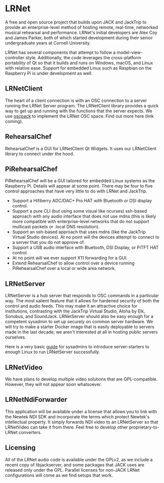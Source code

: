 # LRNet
A free and open source project that builds upon JACK
and JackTrip to provide an enterprise-level method of
hosting remote, real-time, networked musical rehearsal
and performance. LRNet's initial developers are Alex Coy
and James Parker, both of which started development during
their senior undergraduate years at Cornell University.

LRNet has several components that attempt to follow a
model-view-controller style. Additionally, the code leverages
the cross-platform portability of Qt so that it builds and
runs on Windows, macOS, and Linux with relative ease. Support for embedded Linux such as Raspbian on the Raspberry Pi is
under development as well.

## LRNetClient
The heart of a client connection is with an OSC connection to a 
server running the LRNet Server program. The LRNetClient library
provides a quick way to get up and running with the functions
that the server expects. We use
[oscpack](http://www.rossbencina.com/code/oscpack) to
implement the LRNet OSC space. Find out more here (link coming).

## RehearsalChef
RehearsalChef is a GUI for LRNetClient Qt Widgets. It uses our
LRNetClient library to connect under the hood.

## PiRehearsalChef
PiRehearsalChef will be a GUI tailored for embedded Linux 
systems as the Raspberry Pi. Details will appear at some point.
There may be four to five control approaches that have very
little to do with LRNet and JackTrip.
* Support a Hifiberry ADC/DAC+ Pro HAT with Bluetooth or
DSI display control.
* Support a pure CLI (but using some visual like ncurses) 
ssh-based approach with any audio interface that does not use 
mdns (this is likely more compatible with enterprise-level 
networks that do not support multicast packets or .local DNS 
resolution).
* Support an ssh-based approach that uses mdns (like the
JackTrip Virtual Studio devices). At no point will the devices
attempt to connect to a server that you do not approve of.
* Support a USB audio interface with Bluetooth, DSI Display, or
PiTFT HAT control.
* At no point will we ever support X11 forwarding for a GUI.
* Extend RehearsalChef to allow control over a device running
PiRehearsalChef over a local or wide area network.

## LRNetServer
LRNetServer is a hub server that responds to OSC commands in
a particular way. The most salient feature that it allows for
hardened security of both the control and audio feeds.
This may make it an attractive choice for institutions,
contrasting with the JackTrip Virtual Studio, Aloha by Elk,
Sonobus, and SoundJack. LRNetServer should also be easy enough
for a competent sysadmin to set up securely on common server
hardware. We will try to make a starter Docker image that is
easily deployable to servers made in the last decade; we aren't
interested at all in hosting public servers ourselves.

Here is a very basic [guide](server/serverRunning.md) for sysadmins to introduce
server-starters to enough Linux to run LRNetServer successfully.

## LRNetVideo
We have plans to develop multiple video solutions that are
GPL-compatible. However, they will not appear soon whatsoever.

## LRNetNdiForwarder
This application will be available under a license that
allows you to link with the Newtek NDI SDK and incorporate the 
terms which protect Newtek's intellectual property. It simply 
forwards NDI video to an LRNetServer so that LRNetVideo can take
it from there. Feel free to develop other proprietary-to-LRNet
converters.

## Licensing
All of the LRNet audio code is available under the GPLv2, as we
include a recent copy of libjackserver, and some packages that
JACK uses are released only under the GPL. Parallel licenses for 
non-JACK LRNet configurations will come as we find setups that
work.